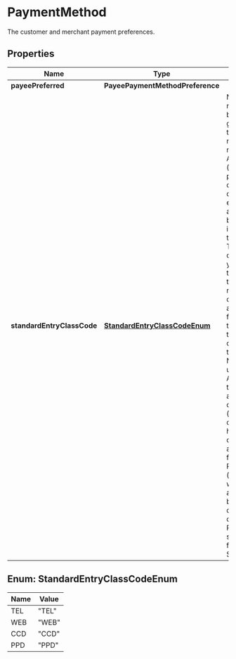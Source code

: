 

# PaymentMethod

The customer and merchant payment preferences.

## Properties

| Name | Type | Description | Notes |
|------------ | ------------- | ------------- | -------------|
|**payeePreferred** | **PayeePaymentMethodPreference** |  |  [optional] |
|**standardEntryClassCode** | [**StandardEntryClassCodeEnum**](#StandardEntryClassCodeEnum) | NACHA (the regulatory body governing the ACH network) requires that API callers (merchants, partners) obtain the consumer’s explicit authorization before initiating a transaction. To stay compliant, you’ll need to make sure that you retain a compliant authorization for each transaction that you originate to the ACH Network using this API. ACH transactions are categorized (using SEC codes) by how you capture authorization from the Receiver (the person whose bank account is being debited or credited). PayPal supports the following SEC codes. |  [optional] |



## Enum: StandardEntryClassCodeEnum

| Name | Value |
|---- | -----|
| TEL | &quot;TEL&quot; |
| WEB | &quot;WEB&quot; |
| CCD | &quot;CCD&quot; |
| PPD | &quot;PPD&quot; |



